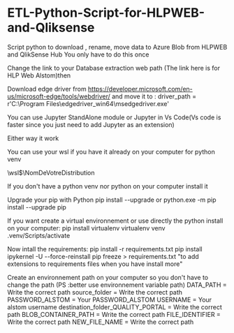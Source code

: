 # ETL-Python-Script-for-HLPWEB-and-Qliksense
Script python to download , rename, move data to Azure Blob from HLPWEB and QlikSense Hub
You only have to do this once

Change the link to your Database extraction web path (The link here is for HLP Web Alstom)then 

Download edge driver from https://developer.microsoft.com/en-us/microsoft-edge/tools/webdriver/ and move it to :
driver_path = r'C:\Program Files\edgedriver_win64\msedgedriver.exe'

You can use Jupyter StandAlone module or Jupyter in Vs Code(Vs code is faster since you just need to add Jupyter as an extension)

Either way it work

You can use your wsl if you have it already on your computer for python venv

\\wsl$\NomDeVotreDistribution 

If you don't have a python venv nor python on your computer install it

Upgrade your pip with Python pip install --upgrade or  python.exe -m pip install --upgrade pip

If you want create a virtual environnement or use directly the python install on your computer:
pip install virtualenv
virtualenv venv
.venv/Scripts/activate

Now intall the requirements:
pip install -r requirements.txt
pip install ipykernel -U --force-reinstall
pip freeze > requirements.txt "to add extensions to requirements files when you have install more"

Create an environnement path on your computer so you don't have to change the path (PS :better use environnement variable path)
DATA_PATH =  Write the correct path 
source_folder =  Write the correct path
PASSWORD_ALSTOM = Your PASSWORD_ALSTOM
USERNAME = Your alstom username
destination_folder_QUALITY_PORTAL = Write the correct path 
BLOB_CONTAINER_PATH = Write the correct path
FILE_IDENTIFIER = Write the correct path
NEW_FILE_NAME = Write the correct path
